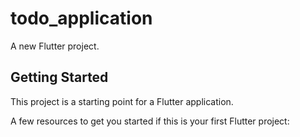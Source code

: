 # todo_application

A new Flutter project.

## Getting Started

This project is a starting point for a Flutter application.

A few resources to get you started if this is your first Flutter project:


